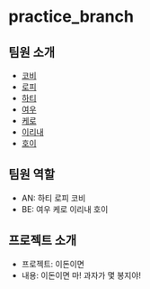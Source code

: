 # practice_branch

## 팀원 소개
- [코비](https://github.com/sujin9/practice_branch/blob/dev/covy.md)
- [로피](https://github.com/sujin9/practice_branch/blob/dev/%EB%A1%9C%ED%94%BC.md)
- [하티](https://github.com/sujin9/practice_branch/blob/dev/hottea.md)
- [여우](fox.md)
- [케로](https://github.com/sujin9/practice_branch/blob/dev/kero.md)
- [이리내](https://github.com/sujin9/practice_branch/blob/dev/%EC%9D%B4%EB%A6%AC%EB%82%B4.md)
- [호이](https://github.com/sujin9/practice_branch/blob/dev/hoy.md)

## 팀원 역할
- AN: 하티 로피 코비
- BE: 여우 케로 이리내 호이

## 프로젝트 소개
- 프로젝트: 이돈이면
- 내용: 이돈이면 마! 과자가 몇 봉지야!
